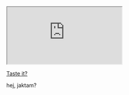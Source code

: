 <!DOCTYPE html>
<html>
     <head>
     </head>
     <body>
          <iframe src="https://docs.google.com/spreadsheets/d/e/2PACX-1vTmxImMSHqs4_GzezxKDM10sVH_iDpk4tWKTz_yEAj25NBsejzsEb64nYQNP1gZpF2uhSs7T5ooYPCA/pubhtml?gid=0&amp single=true&amp widget=true&amp title="hello" headers=false"></iframe>
          <p><a href="https://www.w3schools.com" target="hello">Taste it?</a></p>
          <p>hej, jaktam?</p>
     </body>
</html>
